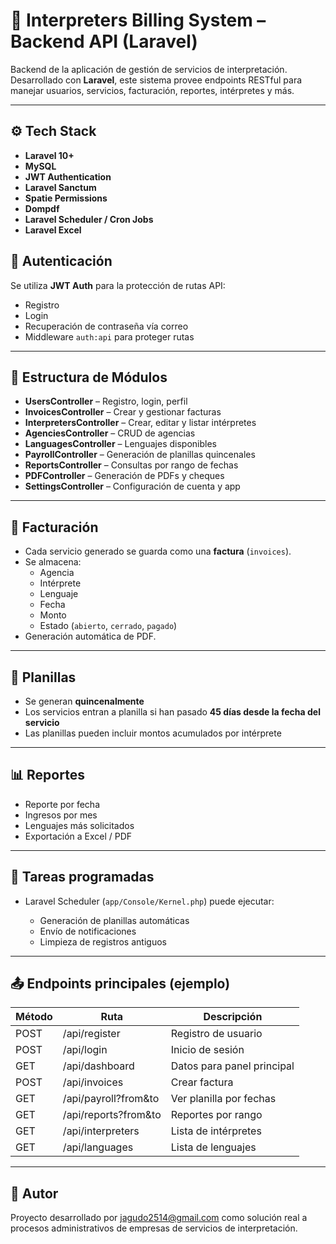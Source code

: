 # 🧾 Interpreters Billing System – Backend API (Laravel)

Backend de la aplicación de gestión de servicios de interpretación. Desarrollado con **Laravel**, este sistema provee endpoints RESTful para manejar usuarios, servicios, facturación, reportes, intérpretes y más.

---

## ⚙️ Tech Stack

- **Laravel 10+**
- **MySQL**
- **JWT Authentication**
- **Laravel Sanctum**
- **Spatie Permissions**
- **Dompdf**
- **Laravel Scheduler / Cron Jobs**
- **Laravel Excel**

## 🔐 Autenticación

Se utiliza **JWT Auth** para la protección de rutas API:

* Registro
* Login
* Recuperación de contraseña vía correo
* Middleware `auth:api` para proteger rutas

---

## 📂 Estructura de Módulos

* **UsersController** – Registro, login, perfil
* **InvoicesController** – Crear y gestionar facturas
* **InterpretersController** – Crear, editar y listar intérpretes
* **AgenciesController** – CRUD de agencias
* **LanguagesController** – Lenguajes disponibles
* **PayrollController** – Generación de planillas quincenales
* **ReportsController** – Consultas por rango de fechas
* **PDFController** – Generación de PDFs y cheques
* **SettingsController** – Configuración de cuenta y app

---

## 🧾 Facturación

* Cada servicio generado se guarda como una **factura** (`invoices`).
* Se almacena:
  * Agencia
  * Intérprete
  * Lenguaje
  * Fecha
  * Monto
  * Estado (`abierto`, `cerrado`, `pagado`)
* Generación automática de PDF.

---

## 📄 Planillas

* Se generan **quincenalmente**
* Los servicios entran a planilla si han pasado **45 días desde la fecha del servicio**
* Las planillas pueden incluir montos acumulados por intérprete

---

## 📊 Reportes

* Reporte por fecha
* Ingresos por mes
* Lenguajes más solicitados
* Exportación a Excel / PDF

---

## 📅 Tareas programadas

* Laravel Scheduler (`app/Console/Kernel.php`) puede ejecutar:

  * Generación de planillas automáticas
  * Envío de notificaciones
  * Limpieza de registros antiguos

---

## 📤 Endpoints principales (ejemplo)

| Método | Ruta                  | Descripción                |
| ------ | --------------------- | -------------------------- |
| POST   | /api/register         | Registro de usuario        |
| POST   | /api/login            | Inicio de sesión           |
| GET    | /api/dashboard        | Datos para panel principal |
| POST   | /api/invoices         | Crear factura              |
| GET    | /api/payroll?from\&to | Ver planilla por fechas    |
| GET    | /api/reports?from\&to | Reportes por rango         |
| GET    | /api/interpreters     | Lista de intérpretes       |
| GET    | /api/languages        | Lista de lenguajes         |

---

## 👤 Autor

Proyecto desarrollado por jagudo2514@gmail.com como solución real a procesos administrativos de empresas de servicios de interpretación.
